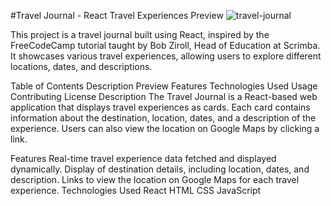 #Travel Journal - React Travel Experiences
Preview 
![travel-journal](https://github.com/DarboeDev/travel-journal-React/assets/125799918/01a7285d-e81d-4273-92b4-f18045ff65eb)


This project is a travel journal built using React, inspired by the FreeCodeCamp tutorial taught by Bob Ziroll, Head of Education at Scrimba. It showcases various travel experiences, allowing users to explore different locations, dates, and descriptions.

Table of Contents
Description
Preview
Features
Technologies Used
Usage
Contributing
License
Description
The Travel Journal is a React-based web application that displays travel experiences as cards. Each card contains information about the destination, location, dates, and a description of the experience. Users can also view the location on Google Maps by clicking a link.



Features
Real-time travel experience data fetched and displayed dynamically.
Display of destination details, including location, dates, and description.
Links to view the location on Google Maps for each travel experience.
Technologies Used
React
HTML
CSS
JavaScript
